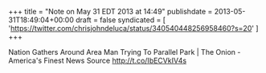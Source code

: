 +++
title = "Note on May 31 EDT 2013 at 14:49"
publishdate = 2013-05-31T18:49:04+00:00
draft = false
syndicated = [ 'https://twitter.com/chrisjohndeluca/status/340540448256958460?s=20' ]
+++

Nation Gathers Around Area Man Trying To Parallel Park | The Onion - America's Finest News Source http://t.co/IbECVkIV4s
